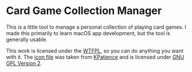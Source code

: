 Card Game Collection Manager
============================

This is a little tool to manage a personal collection of playing card games. I made this 
primarily to learn macOS app development, but the tool is generally usable.

This work is licensed under the [WTFPL](http://www.wtfpl.net/), so you can do anything you 
want with it.
The [icon file](https://github.com/mroi/card-game-collect/blob/master/kpat.icns) was taken 
from [KPatience](https://kde.org/applications/games/org.kde.kpat/) and is licensed under 
[GNU GPL Version 2](https://github.com/mroi/card-game-collect/blob/master/kpat-license.txt).
